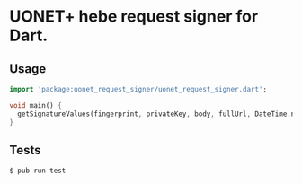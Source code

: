 # UONET+ hebe request signer for Dart.

## Usage

```dart
import 'package:uonet_request_signer/uonet_request_signer.dart';

void main() {
  getSignatureValues(fingerprint, privateKey, body, fullUrl, DateTime.now());
}
```

## Tests

```bash
$ pub run test
```
